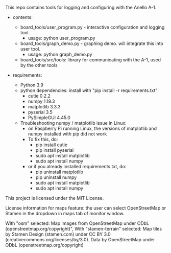 This repo contains tools for logging and configuring with the Anello A-1.

- contents:
    - board_tools/user_program.py  - interactive configuration and logging tool.
        - usage: python user_program.py
    - board_tools/graph_demo.py - graphing demo. will integrate this into user tool.
        - usage: python graph_demo.py
    - board_tools/src/tools: library for communicating with the A-1, used by the other tools

- requirements:
    - Python 3.9
    - python dependencies: install with "pip install -r requirements.txt"
        - cutie 0.2.2
        - numpy 1.19.3
        - matplotlib 3.3.3
        - pyserial 3.5
        - PySimpleGUI 4.45.0
    - Troubleshooting numpy / matplotlib issue in Linux:
        - on Raspberry Pi running Linux, the versions of matplotlib and numpy installed with pip did not work
        - To fix this, do:
            - pip install cutie
            - pip install pyserial
            - sudo apt install matplotlib
            - sudo apt install numpy
        - or if you already installed requirements.txt, do:
            - pip uninstall matplotlib
            - pip uninstall numpy
            - sudo apt install matplotlib
            - sudo apt install numpy

This project is licensed under the MIT License.

License information for maps feature: the user can select OpenStreetMap or Stamen in the dropdown in maps tab of monitor window.

With "osm" selected: Map images from OpenStreetMap under ODbL (openstreetmap.org/copyright)",
With "stamen-terrain" selected: Map tiles by Stamen Design (stamen.com) under CC BY 3.0 (creativecommons.org/licenses/by/3.0). Data by OpenStreetMap under ODbL (openstreetmap.org/copyright)
